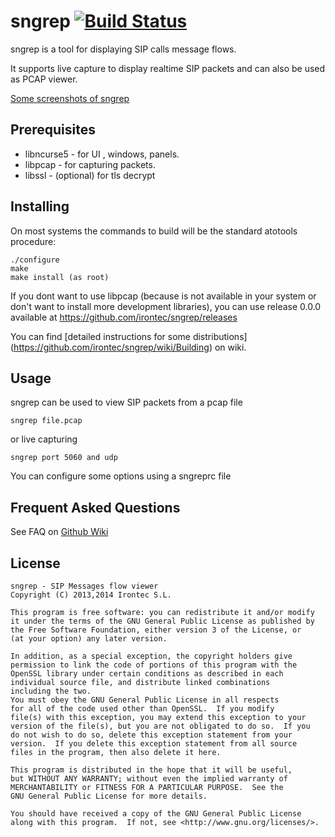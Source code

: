 # sngrep [![Build Status](https://travis-ci.org/irontec/sngrep.svg)](https://travis-ci.org/irontec/sngrep)

sngrep is a tool for displaying SIP calls message flows.

It supports live capture to display realtime SIP packets and can also be used
as PCAP viewer.

[Some screenshots of sngrep](https://github.com/irontec/sngrep/wiki/Screenshots)

## Prerequisites

 - libncurse5 - for UI , windows, panels.
 - libpcap - for capturing packets.
 - libssl - (optional) for tls decrypt

## Installing
 
On most systems the commands to build will be the standard atotools procedure: 

	./configure
	make
	make install (as root)

If you dont want to use libpcap (because is not available in your system or
don't want to install more development libraries), you can use release 0.0.0
available at https://github.com/irontec/sngrep/releases

You can find [detailed instructions for some distributions] (https://github.com/irontec/sngrep/wiki/Building) on wiki.

## Usage

sngrep can be used to view SIP packets from a pcap file

    sngrep file.pcap

or live capturing

	sngrep port 5060 and udp

You can configure some options using a sngreprc file

## Frequent Asked Questions
See FAQ on [Github Wiki](https://github.com/irontec/sngrep/wiki#frequent-asked-questions)

## License 
    sngrep - SIP Messages flow viewer
    Copyright (C) 2013,2014 Irontec S.L.

    This program is free software: you can redistribute it and/or modify
    it under the terms of the GNU General Public License as published by
    the Free Software Foundation, either version 3 of the License, or
    (at your option) any later version.

    In addition, as a special exception, the copyright holders give
    permission to link the code of portions of this program with the
    OpenSSL library under certain conditions as described in each
    individual source file, and distribute linked combinations
    including the two.
    You must obey the GNU General Public License in all respects
    for all of the code used other than OpenSSL.  If you modify
    file(s) with this exception, you may extend this exception to your
    version of the file(s), but you are not obligated to do so.  If you
    do not wish to do so, delete this exception statement from your
    version.  If you delete this exception statement from all source
    files in the program, then also delete it here.

    This program is distributed in the hope that it will be useful,
    but WITHOUT ANY WARRANTY; without even the implied warranty of
    MERCHANTABILITY or FITNESS FOR A PARTICULAR PURPOSE.  See the
    GNU General Public License for more details.

    You should have received a copy of the GNU General Public License
    along with this program.  If not, see <http://www.gnu.org/licenses/>.

